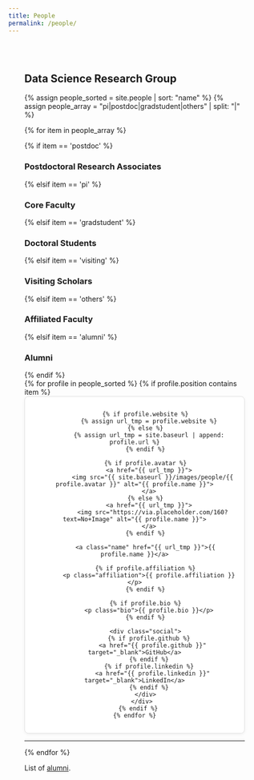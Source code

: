 ```yaml
---
title: People
permalink: /people/
---
```


<div class="container">

<h2>Data Science Research Group</h2>

{% assign people_sorted = site.people | sort: "name" %}
{% assign people_array = "pi|postdoc|gradstudent|others" | split: "|" %}

{% for item in people_array %}

  <div class="pos_header">
    {% if item == 'postdoc' %}
      <h3>Postdoctoral Research Associates</h3>
    {% elsif item == 'pi' %}
      <h3>Core Faculty</h3>
    {% elsif item == 'gradstudent' %}
      <h3>Doctoral Students</h3>
    {% elsif item == 'visiting' %}
      <h3>Visiting Scholars</h3>
    {% elsif item == 'others' %}
      <h3>Affiliated Faculty</h3>
    {% elsif item == 'alumni' %}
      <h3>Alumni</h3>
    {% endif %}
  </div>

  <div class="people-grid">
    {% for profile in people_sorted %}
      {% if profile.position contains item %}
        <div class="person-card">

          {% if profile.website %}
            {% assign url_tmp = profile.website %}
          {% else %}
            {% assign url_tmp = site.baseurl | append: profile.url %}
          {% endif %}

          {% if profile.avatar %}
            <a href="{{ url_tmp }}">
              <img src="{{ site.baseurl }}/images/people/{{ profile.avatar }}" alt="{{ profile.name }}">
            </a>
          {% else %}
            <a href="{{ url_tmp }}">
              <img src="https://via.placeholder.com/160?text=No+Image" alt="{{ profile.name }}">
            </a>
          {% endif %}

          <a class="name" href="{{ url_tmp }}">{{ profile.name }}</a>

          {% if profile.affiliation %}
            <p class="affiliation">{{ profile.affiliation }}</p>
          {% endif %}

          {% if profile.bio %}
            <p class="bio">{{ profile.bio }}</p>
          {% endif %}

          <div class="social">
            {% if profile.github %}
              <a href="{{ profile.github }}" target="_blank">GitHub</a>
            {% endif %}
            {% if profile.linkedin %}
              <a href="{{ profile.linkedin }}" target="_blank">LinkedIn</a>
            {% endif %}
          </div>
        </div>
      {% endif %}
    {% endfor %}
  </div>
  <hr>
{% endfor %}

<p>List of <a href="/people/alumni">alumni</a>.</p>
</div>
<style>
.container {
  max-width: 1200px;
  margin: auto;
  padding: 2rem;
}

.people-grid {
  display: flex;
  flex-wrap: wrap;
  justify-content: center; /* Centers the last row */
  gap: 2rem;

}
.person-card {
  background: #fff;
  border: 1px solid #e0e0e0;
  padding: 1em;
  border-radius: 8px;
  text-align: center;
  box-shadow: 0 2px 6px rgba(0,0,0,0.05);
}

.person-card img {
  width: 200px;
  height: 230px;
  object-fit: cover;
  border-radius: 4px; /* slight rounding if you want, or set to 0 */
  margin-bottom: 0.5em;
}

.person-card .name {
  display: block;
  font-weight: bold;
  margin: 0.5em 0 0.2em;
  font-size: 1.1em;
  color: #005ea5;
  text-decoration: none;
}

.person-card .affiliation {
  font-size: 0.9em;
  color: #666;
  text-align: center;
  max-width: 280px;
}
.person-card img {
  margin: 0 auto;
}

.bio {
  font-size: 0.9em;
  color: #444;
  margin-top: 0.5em;
}

.social a {
  display: inline-block;
  margin: 0.3em;
  font-size: 0.85em;
  color: #005ea5;
  text-decoration: none;
}

.social a:hover {
  text-decoration: underline;
}
</style>
